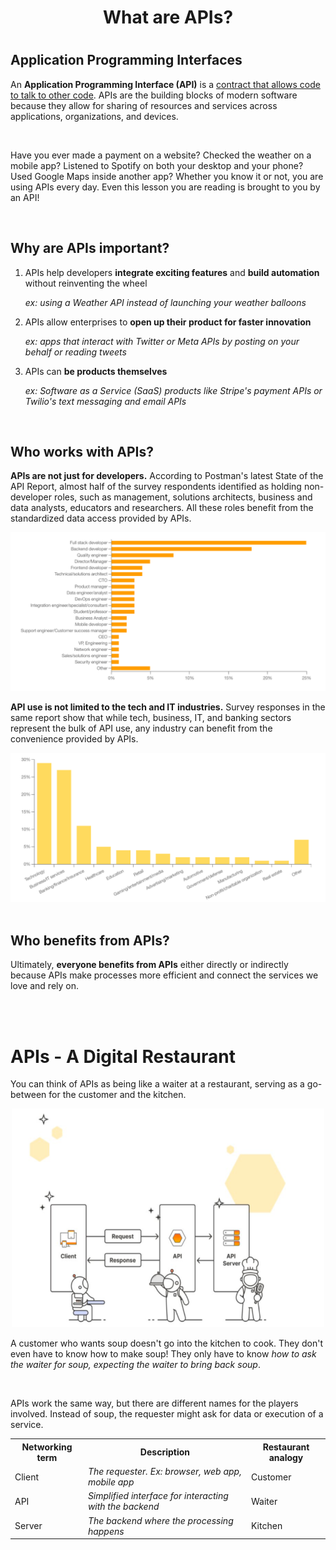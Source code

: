 <div align="center">
<h1>What are APIs?<h1>
</div>

<h2>Application Programming Interfaces</h2>

<p>An <b>Application Programming Interface (API)</b> is a <u>contract that allows code to talk to other code</u>. APIs are the building blocks of modern software because they allow for sharing of resources and services across applications, organizations, and devices.</p>

<br>

<p>Have you ever made a payment on a website? Checked the weather on a mobile app? Listened to Spotify on both your desktop and your phone? Used Google Maps inside another app? Whether you know it or not, you are using APIs every day. Even this lesson you are reading is brought to you by an API!</p>

<br>

<h2>Why are APIs important?</h2>
<ol>
<li>APIs help developers <b>integrate exciting features</b> and <b>build automation</b> without reinventing the wheel
<p><i>ex: using a Weather API instead of launching your weather balloons</i></p></li>
<li>APIs allow enterprises to <b>open up their product for faster innovation</b>
<p><i>ex: apps that interact with Twitter or Meta APIs by posting on your behalf or reading tweets</i></p></li>
<li>APIs can <b>be products themselves</b>
<p><i>ex: Software as a Service (SaaS) products like Stripe's payment APIs or Twilio's text messaging and email APIs</i></p></li>
</ol>

<br>

<h2>Who works with APIs?</h2>
<p><b>APIs are not just for developers.</b> According to Postman's latest State of the API Report, almost half of the survey respondents identified as holding non-developer roles, such as management, solutions architects, business and data analysts, educators and researchers. All these roles benefit from the standardized data access provided by APIs.</p>

<div align="center">
<img src="Images/worksurvey.png" alt="" width="" height="">
</div>

<p><b>API use is not limited to the tech and IT industries.</b> Survey responses in the same report show that while tech, business, IT, and banking sectors represent the bulk of API use, any industry can benefit from the convenience provided by APIs. </p>

<div align="center">
<img src="Images/nolimitationsurvery.png" alt="" width="" height="">
</div>

<br>

<h2>Who benefits from APIs?</h2>
<p>Ultimately, <b>everyone benefits from APIs</b> either directly or indirectly because APIs make processes more efficient and connect the services we love and rely on.</p>

<br><br>

<h1>APIs - A Digital Restaurant</h1>
<p>You can think of APIs as being like a waiter at a restaurant, serving as a go-between for the customer and the kitchen. </p>

<div align="center">
<img src="Images/digital restaurant.png" width="500px" height="350px">
</div>

<p>A customer who wants soup doesn't go into the kitchen to cook. They don't even have to know how to make soup! They only have to know <i>how to ask the waiter for soup, expecting the waiter to bring back soup</i>.</p>
<br>
<p>APIs work the same way, but there are different names for the players involved. Instead of soup, the requester might ask for data or execution of a service.  </p>

<table>
<tr>
<th>Networking term</th>
<th>Description</th>
<th>Restaurant analogy</th>
</tr>
<tr>
<td>Client</td>
<td><i>The requester. Ex: browser, web app, mobile app</i></td>
<td>Customer</td>
<tr>
<tr>
<td>API</td>
<td><i>Simplified interface for interacting with the backend</i></td>
<td>Waiter</td>
</tr>
<tr>
<td>Server</td>
<td><i>The backend where the processing happens</i></td>
<td>Kitchen</td>
<tr>
</table>



